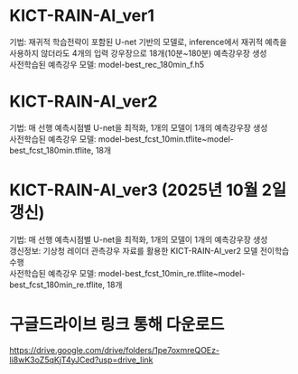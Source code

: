 # KICT-RAIN-AI_ver1
기법: 재귀적 학습전략이 포함된 U-net 기반의 모델로, inference에서 재귀적 예측을 사용하지 않더라도 4개의 입력 강우장으로  18개(10분~180분) 예측강우장 생성<br/>
사전학습된 예측강우 모델: model-best_rec_180min_f.h5 <br/>

# KICT-RAIN-AI_ver2
기법: 매 선행 예측시점별 U-net을 최적화, 1개의 모델이 1개의 예측강우장 생성<br/>
사전학습된 예측강우 모델: model-best_fcst_10min.tflite~model-best_fcst_180min.tflite, 18개<br/>

# KICT-RAIN-AI_ver3 (2025년 10월 2일 갱신)
기법: 매 선행 예측시점별 U-net을 최적화, 1개의 모델이 1개의 예측강우장 생성<br/>
갱신정보: 기상청 레이더 관측강우 자료를 활용한 KICT-RAIN-AI_ver2 모델 전이학습 수행<br/>
사전학습된 예측강우 모델: model-best_fcst_10min_re.tflite~model-best_fcst_180min_re.tflite, 18개<br/>

# 구글드라이브 링크 통해 다운로드
https://drive.google.com/drive/folders/1pe7oxmreQOEz-li8wK3oZ5qKjT4yJCed?usp=drive_link <br/>
